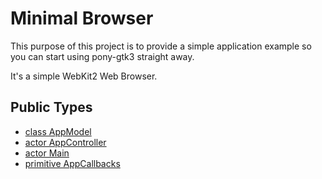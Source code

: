 # Minimal Browser

This purpose of this project is to provide a simple application example
so you can start using pony-gtk3 straight away.

It's a simple WebKit2 Web Browser.


## Public Types

* [class AppModel](minimal-browser-AppModel.md)
* [actor AppController](minimal-browser-AppController.md)
* [actor Main](minimal-browser-Main.md)
* [primitive AppCallbacks](minimal-browser-AppCallbacks.md)
